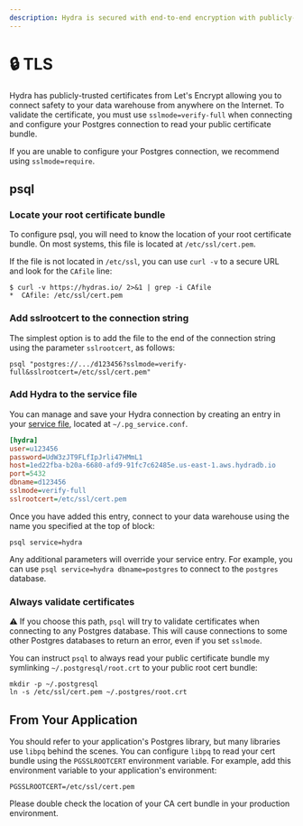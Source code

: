 ```yaml
---
description: Hydra is secured with end-to-end encryption with publicly-trusted certificates.
---
```


# 🔒 TLS

Hydra has publicly-trusted certificates from Let's Encrypt allowing you to connect safety to your data warehouse from anywhere on the Internet. To validate the certificate, you must use `sslmode=verify-full` when connecting and configure your Postgres connection to read your public certificate bundle.

If you are unable to configure your Postgres connection, we recommend using `sslmode=require`.&#x20;

## psql

### Locate your root certificate bundle

To configure psql, you will need to know the location of your root certificate bundle. On most systems, this file is located at `/etc/ssl/cert.pem`.&#x20;

If the file is not located in `/etc/ssl`, you can use `curl -v` to a secure URL and look for the `CAfile` line:

```shell-session
$ curl -v https://hydras.io/ 2>&1 | grep -i CAfile
*  CAfile: /etc/ssl/cert.pem
```

### Add sslrootcert to the connection string

The simplest option is to add the file to the end of the connection string using the parameter `sslrootcert`, as follows:

```shell
psql "postgres://.../d123456?sslmode=verify-full&sslrootcert=/etc/ssl/cert.pem"
```

### Add Hydra to the service file

You can manage and save your Hydra connection by creating an entry in your [service file](https://www.postgresql.org/docs/current/libpq-pgservice.html), located at `~/.pg_service.conf`.

```ini
[hydra]
user=u123456
password=UdW3zJT9FLfIpJrli47HMmL1
host=1ed22fba-b20a-6680-afd9-91fc7c62485e.us-east-1.aws.hydradb.io
port=5432
dbname=d123456
sslmode=verify-full
sslrootcert=/etc/ssl/cert.pem
```

Once you have added this entry, connect to your data warehouse using the name you specified at the top of block:

```shell
psql service=hydra
```

Any additional parameters will override your service entry. For example, you can use `psql service=hydra dbname=postgres` to connect to the `postgres` database.

### Always validate certificates

:warning: If you choose this path, `psql` will try to validate certificates when connecting to any Postgres database. This will cause connections to some other Postgres databases to return an error, even if you set `sslmode`.

You can instruct `psql` to always read your public certificate bundle my symlinking `~/.postgresql/root.crt` to your public root cert bundle:

```shell
mkdir -p ~/.postgresql
ln -s /etc/ssl/cert.pem ~/.postgres/root.crt
```

## From Your Application

You should refer to your application's Postgres library, but many libraries use `libpq` behind the scenes. You can configure `libpq` to read your cert bundle using the `PGSSLROOTCERT` environment variable. For example, add this environment variable to your application's environment:

```shell
PGSSLROOTCERT=/etc/ssl/cert.pem
```

Please double check the location of your CA cert bundle in your production environment.
